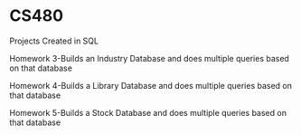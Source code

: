 # CS480
Projects Created in SQL

Homework 3-Builds an Industry Database and does multiple queries based on that database

Homework 4-Builds a Library Database and does multiple queries based on that database

Homework 5-Builds a Stock Database and does multiple queries based on that database
